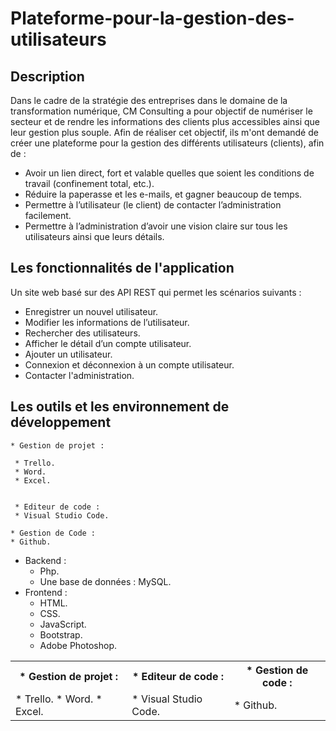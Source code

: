 # Plateforme-pour-la-gestion-des-utilisateurs
## Description 
Dans le cadre de la stratégie des entreprises dans le domaine de la transformation numérique, CM Consulting a pour objectif de numériser le secteur et de rendre les informations des clients plus accessibles ainsi que leur gestion plus souple. Afin de réaliser cet objectif, ils m'ont demandé de créer une plateforme pour la gestion des différents utilisateurs (clients), afin de :
* Avoir un lien direct, fort et valable quelles que soient les conditions de travail (confinement total, etc.).
* Réduire la paperasse et les e-mails, et gagner beaucoup de temps.
* Permettre à l’utilisateur (le client) de contacter l’administration facilement.
* Permettre à l’administration d’avoir une vision claire sur tous les utilisateurs ainsi que leurs détails.

## Les fonctionnalités de l'application 
Un site web basé sur des API REST qui permet les scénarios suivants :
*	Enregistrer un nouvel utilisateur.
*	Modifier les informations de l’utilisateur.
*	Rechercher des utilisateurs.
*	Afficher le détail d’un compte utilisateur.
*	Ajouter un utilisateur.
*	Connexion et déconnexion à un compte utilisateur.
*	Contacter l'administration.

## Les outils et les environnement de développement
<table align="center">
  <tr>
  	<th>
		 * Gestion de projet :
	</th>
 	<th>
		* Editeur de code :
	</th>
	<th>
		 * Gestion de code :
	</th>
  </tr>
  <tr>
  	<td>
		* Trello.
     		* Word.
     		* Excel.
	</td>
 	<td>
		* Visual Studio Code.
	</td>
 	<td>
		* Github.
	</td>
	  
  </tr>

   
    * Gestion de projet :
   
     * Trello.
     * Word.
     * Excel.
    
    
     * Editeur de code :
     * Visual Studio Code.
    
    * Gestion de Code :
    * Github.

    
	
*	Backend :
    * Php.
    * Une base de données : MySQL.
*	Frontend :
    * HTML.
    * CSS.
    * JavaScript.
    * Bootstrap.
    * Adobe Photoshop.



